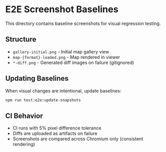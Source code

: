 # E2E Screenshot Baselines

This directory contains baseline screenshots for visual regression testing.

## Structure

- `gallery-initial.png` - Initial map gallery view
- `map-{format}-loaded.png` - Map rendered in viewer
- `*-diff.png` - Generated diff images on failure (gitignored)

## Updating Baselines

When visual changes are intentional, update baselines:

```bash
npm run test:e2e:update-snapshots
```

## CI Behavior

- CI runs with 5% pixel difference tolerance
- Diffs are uploaded as artifacts on failure
- Screenshots are compared across Chromium only (consistent rendering)
